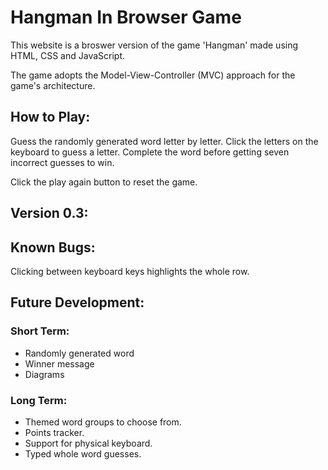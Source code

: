 # Hangman In Browser Game
This website is a broswer version of the game 'Hangman' made using HTML, CSS and JavaScript.

The game adopts the Model-View-Controller (MVC) approach for the game's architecture.

## How to Play:
Guess the randomly generated word letter by letter. Click the letters on the keyboard to guess a letter. Complete the word before getting seven incorrect guesses to win.

Click the play again button to reset the game.

## Version 0.3:


## Known Bugs:
Clicking between keyboard keys highlights the whole row.

<!-- No known bugs. -->

## Future Development:
### Short Term:
* Randomly generated word
* Winner message
* Diagrams

### Long Term:
* Themed word groups to choose from.
* Points tracker.
* Support for physical keyboard.
* Typed whole word guesses.